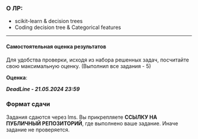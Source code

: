 
### О ЛР:

- scikit-learn & decision trees
- Coding decision tree & Categorical features


----

#### Самостоятельная оценка результатов

Для удобства проверки, исходя из набора решенных задач, посчитайте свою максимальную оценку. (Выполнил все задания - 5)

**Оценка**:

***DeadLine - 21.05.2024 23:59***

### Формат сдачи
Задания сдаются через lms. Вы прикрепляете **ССЫЛКУ НА ПУБЛИЧНЫЙ РЕПОЗИТОРИЙ**, где выполнено ваше задание. Иначе задание не проверяется.


